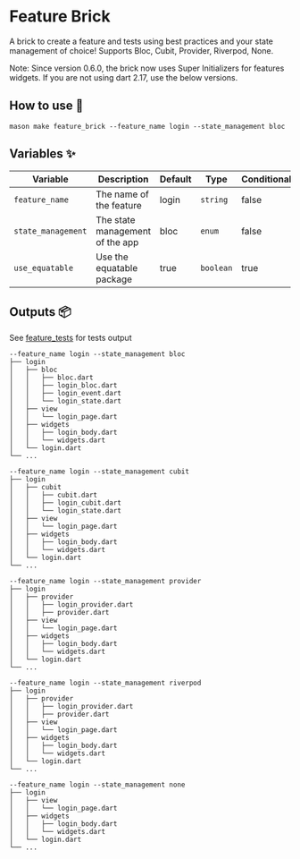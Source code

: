 # Feature Brick

A brick to create a feature and tests using best practices and your state management of choice! Supports Bloc, Cubit, Provider, Riverpod, None.

Note: Since version 0.6.0, the brick now uses Super Initializers for features widgets. If you are not using dart 2.17, use the below versions.

## How to use 🚀

```
mason make feature_brick --feature_name login --state_management bloc
```

## Variables ✨

| Variable           | Description                     | Default | Type      | Conditional | When             |
| ------------------ | ------------------------------- | ------- | --------- | ----------- | ---------------- |
| `feature_name`     | The name of the feature         | login   | `string`  | false       | N/A              |
| `state_management` | The state management of the app | bloc    | `enum`    | false       | N/A              |
| `use_equatable`    | Use the equatable package       | true    | `boolean` | true        | Using bloc/cubit |

## Outputs 📦

See [feature_tests](https://github.com/LukeMoody01/mason_bricks/tree/master/bricks/feature_tests) for tests output

```
--feature_name login --state_management bloc
├── login
│   ├── bloc
│   │   ├── bloc.dart
│   │   ├── login_bloc.dart
│   │   ├── login_event.dart
│   │   └── login_state.dart
│   ├── view
│   │   └── login_page.dart
│   ├── widgets
│   │   ├── login_body.dart
│   │   └── widgets.dart
│   └── login.dart
└── ...
```

```
--feature_name login --state_management cubit
├── login
│   ├── cubit
│   │   ├── cubit.dart
│   │   ├── login_cubit.dart
│   │   └── login_state.dart
│   ├── view
│   │   └── login_page.dart
│   ├── widgets
│   │   ├── login_body.dart
│   │   └── widgets.dart
│   └── login.dart
└── ...
```

```
--feature_name login --state_management provider
├── login
│   ├── provider
│   │   ├── login_provider.dart
│   │   ├── provider.dart
│   ├── view
│   │   └── login_page.dart
│   ├── widgets
│   │   ├── login_body.dart
│   │   └── widgets.dart
│   └── login.dart
└── ...
```

```
--feature_name login --state_management riverpod
├── login
│   ├── provider
│   │   ├── login_provider.dart
│   │   ├── provider.dart
│   ├── view
│   │   └── login_page.dart
│   ├── widgets
│   │   ├── login_body.dart
│   │   └── widgets.dart
│   └── login.dart
└── ...
```

```
--feature_name login --state_management none
├── login
│   ├── view
│   │   └── login_page.dart
│   ├── widgets
│   │   ├── login_body.dart
│   │   └── widgets.dart
│   └── login.dart
└── ...
```
